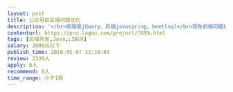 ```yaml
---                
layout: post       
title: 公众号前后端问题优化           
description: '</br>前端是jQuery、后端javaspring、beetlsql</br>现在前端问题如下：</br>1、前端需要调用微信地图接口</br>2、login的cookies（重复请求login导致现在切换页面较慢）</br>后端问题如下：</br>1、公众号模板消息修改（已有模板id，替换就好）</br>2、签到链接打开比较慢（应该是冗余判断比较多）</br>3、后台样式跟小功能的调整</br>'     
contenturl: https://pro.lagou.com/project/7699.html      
tags: [后端开发,Java,LINUX]            
salary: 3000元以下          
publish_time: 2018-05-07 12:16:01         
review: 2330人                   
apply: 8人                   
recommend: 0人                   
time_range: 小于1周              
---                 
```

